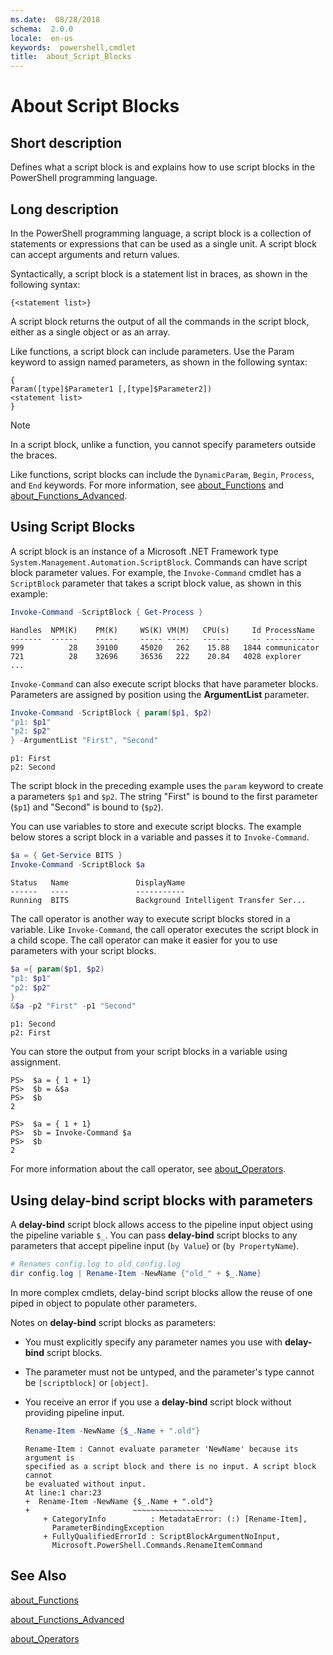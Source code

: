 ```yaml
---
ms.date:  08/28/2018
schema:  2.0.0
locale:  en-us
keywords:  powershell,cmdlet
title:  about_Script_Blocks
---
```

# About Script Blocks

## Short description

Defines what a script block is and explains how to use script blocks in
the PowerShell programming language.

## Long description

In the PowerShell programming language, a script block is a
collection of statements or expressions that can be used as a single unit.
A script block can accept arguments and return values.

Syntactically, a script block is a statement list in braces, as shown in
the following syntax:

```
{<statement list>}
```

A script block returns the output of all the commands in the script block,
either as a single object or as an array.

Like functions, a script block can include parameters. Use the Param
keyword to assign named parameters, as shown in the following syntax:

```
{
Param([type]$Parameter1 [,[type]$Parameter2])
<statement list>
}
```

> [!NOTE]
> In a script block, unlike a function, you cannot specify parameters outside
> the braces.

Like functions, script blocks can include the `DynamicParam`, `Begin`,
`Process`, and `End` keywords. For more information, see [about_Functions](about_Functions.md)
and [about_Functions_Advanced](about_Functions_Advanced.md).

## Using Script Blocks

A script block is an instance of a Microsoft .NET Framework type
`System.Management.Automation.ScriptBlock`. Commands can have script
block parameter values. For example, the `Invoke-Command` cmdlet has a
`ScriptBlock` parameter that takes a script block value, as shown in this
example:

```powershell
Invoke-Command -ScriptBlock { Get-Process }
```

```output
Handles  NPM(K)    PM(K)     WS(K) VM(M)   CPU(s)     Id ProcessName
-------  ------    -----     ----- -----   ------     -- -----------
999          28    39100     45020   262    15.88   1844 communicator
721          28    32696     36536   222    20.84   4028 explorer
...
```

`Invoke-Command` can also execute script blocks that have parameter blocks.
Parameters are assigned by position using the **ArgumentList** parameter.

```powershell
Invoke-Command -ScriptBlock { param($p1, $p2)
"p1: $p1"
"p2: $p2"
} -ArgumentList "First", "Second"
```

```output
p1: First
p2: Second
```

The script block in the preceding example uses the `param` keyword to
create a parameters `$p1` and `$p2`. The string "First" is bound to the
first parameter (`$p1`) and "Second" is bound to (`$p2`).

You can use variables to store and execute script blocks. The example below
stores a script block in a variable and passes it to `Invoke-Command`.

```powershell
$a = { Get-Service BITS }
Invoke-Command -ScriptBlock $a
```

```output
Status   Name               DisplayName
------   ----               -----------
Running  BITS               Background Intelligent Transfer Ser...
```

The call operator is another way to execute script blocks stored in a variable.
Like `Invoke-Command`, the call operator executes the script block in a child
scope. The call operator can make it easier for you to use parameters with your
script blocks.

```powershell
$a ={ param($p1, $p2)
"p1: $p1"
"p2: $p2"
}
&$a -p2 "First" -p1 "Second"
```

```output
p1: Second
p2: First
```

You can store the output from your script blocks in a variable using
assignment.

```
PS>  $a = { 1 + 1}
PS>  $b = &$a
PS>  $b
2
```

```
PS>  $a = { 1 + 1}
PS>  $b = Invoke-Command $a
PS>  $b
2
```

For more information about the call operator, see [about_Operators](about_Operators.md).

## Using delay-bind script blocks with parameters

A **delay-bind** script block allows access to the pipeline input object using
the pipeline variable `$_`. You can pass **delay-bind** script blocks to
any parameters that accept pipeline input (`by Value`) or (`by PropertyName`).

```powershell
# Renames config.log to old_config.log
dir config.log | Rename-Item -NewName {"old_" + $_.Name}
```

In more complex cmdlets, delay-bind script blocks allow the reuse of one piped
in object to populate other parameters.

Notes on **delay-bind** script blocks as parameters:

- You must explicitly specify any parameter names you use with **delay-bind**
  script blocks.
- The parameter must not be untyped, and the parameter's type cannot be
  `[scriptblock]` or `[object]`.
- You receive an error if you use a **delay-bind** script block without
  providing pipeline input.

  ```powershell
  Rename-Item -NewName {$_.Name + ".old"}
  ```

  ```Output
  Rename-Item : Cannot evaluate parameter 'NewName' because its argument is
  specified as a script block and there is no input. A script block cannot
  be evaluated without input.
  At line:1 char:23
  +  Rename-Item -NewName {$_.Name + ".old"}
  +                       ~~~~~~~~~~~~~~~~~~
      + CategoryInfo          : MetadataError: (:) [Rename-Item],
        ParameterBindingException
      + FullyQualifiedErrorId : ScriptBlockArgumentNoInput,
        Microsoft.PowerShell.Commands.RenameItemCommand
  ```

## See Also

[about_Functions](about_Functions.md)

[about_Functions_Advanced](about_Functions_Advanced.md)

[about_Operators](about_Operators.md)
